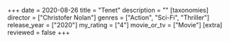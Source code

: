+++
date = 2020-08-26
title = "Tenet"
description = ""
[taxonomies]
director = ["Christofer Nolan"] 
genres = ["Action", "Sci-Fi", "Thriller"]
release_year = ["2020"]
my_rating = ["4"]
movie_or_tv = ["Movie"]
[extra]
reviewed = false
+++

